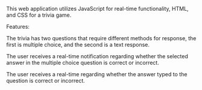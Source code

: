 This web application utilizes JavaScript for real-time functionality, HTML, and CSS for  a trivia game.

Features:

The trivia has two questions that require different methods for response, the first is multiple choice, and the second is a text response.

The user receives a real-time notification regarding whether the selected answer in the multiple choice question is correct or incorrect. 

The user receives a real-time regarding whether the answer typed to the question is correct or incorrect. 